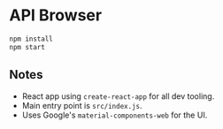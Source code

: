 # API Browser

```bash
npm install
npm start
```

## Notes

* React app using `create-react-app` for all dev tooling.
* Main entry point is `src/index.js`.
* Uses Google's `material-components-web` for the UI.
